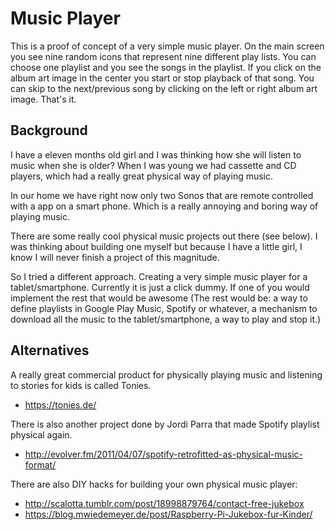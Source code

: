 # Music Player

This is a proof of concept of a very simple music player. On the main screen you see nine random icons that represent nine different play lists. You can choose one playlist and you see the songs in the playlist. If you click on the album art image in the center you start or stop playback of that song. You can skip to the next/previous song by clicking on the left or right album art image. That's it.

## Background

I have a eleven months old girl and I was thinking how she will listen to music when she is older? When I was young we had cassette and CD players, which had a really great physical way of playing music.

In our home we have right now only two Sonos that are remote controlled with a app on a smart phone. Which is a really annoying and boring way of playing music.

There are some really cool physical music projects out there (see below). I was thinking about building one myself but because I have a little girl, I know I will never finish a project of this magnitude.

So I tried a different approach. Creating a very simple music player for a tablet/smartphone. Currently it is just a click dummy. If one of you would implement the rest that would be awesome (The rest would be: a way to define playlists in Google Play Music, Spotify or whatever, a mechanism to download all the music to the tablet/smartphone, a way to play and stop it.)


## Alternatives

A really great commercial product for physically playing music and listening to stories for kids is called Tonies.
- https://tonies.de/

There is also another project done by Jordi Parra that made Spotify playlist physical again.
- http://evolver.fm/2011/04/07/spotify-retrofitted-as-physical-music-format/

There are also DIY hacks for building your own physical music player:
- http://scalotta.tumblr.com/post/18998879764/contact-free-jukebox
- https://blog.mwiedemeyer.de/post/Raspberry-Pi-Jukebox-fur-Kinder/
